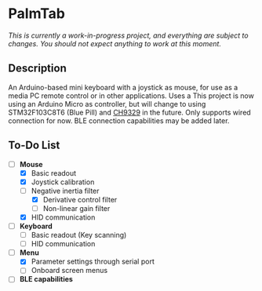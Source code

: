 # PalmTab
*This is currently a work-in-progress project, and everything are subject to changes. You should not expect anything to work at this moment.*

## Description
An Arduino-based mini keyboard with a joystick as mouse, for use as a media PC remote control or in other applications.
Uses a
This project is now using an Arduino Micro as controller, but will change to using STM32F103C8T6 (Blue Pill) and [CH9329](https://www.alldatasheet.com/datasheet-pdf/pdf/1148630/WCH/CH9329.html) in the future.
Only supports wired connection for now. BLE connection capabilities may be added later.

## To-Do List
- [ ] **Mouse**
  - [x] Basic readout
  - [x] Joystick calibration
  - [ ] Negative inertia filter
    - [x] Derivative control filter
    - [ ] Non-linear gain filter
  - [x] HID communication
- [ ] **Keyboard**
  - [ ] Basic readout (Key scanning)
  - [ ] HID communication
- [ ] **Menu**
  - [x] Parameter settings through serial port
  - [ ] Onboard screen menus
- [ ] **BLE capabilities**
